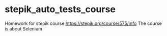 # stepik_auto_tests_course

Homework for stepik course https://stepik.org/course/575/info
The course is about Selenium
